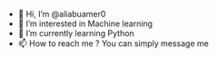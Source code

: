 - 👋 Hi, I’m @aliabuamer0
- 👀 I’m interested in Machine learning
- 🌱 I’m currently learning Python
- 📫 How to reach me ? You can simply message me 

<!---
aliabuamer0/aliabuamer0 is a ✨ special ✨ repository because its `README.md` (this file) appears on your GitHub profile.
You can click the Preview link to take a look at your changes.
--->
